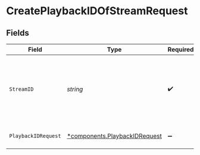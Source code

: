 # CreatePlaybackIDOfStreamRequest


## Fields

| Field                                                                               | Type                                                                                | Required                                                                            | Description                                                                         | Example                                                                             |
| ----------------------------------------------------------------------------------- | ----------------------------------------------------------------------------------- | ----------------------------------------------------------------------------------- | ----------------------------------------------------------------------------------- | ----------------------------------------------------------------------------------- |
| `StreamID`                                                                          | *string*                                                                            | :heavy_check_mark:                                                                  | Upon creating a new live stream, FastPix assigns a unique identifier to the stream. | 8717422d89288ad5958d4a86e9afe2a2                                                    |
| `PlaybackIDRequest`                                                                 | [*components.PlaybackIDRequest](../../models/components/playbackidrequest.md)       | :heavy_minus_sign:                                                                  | N/A                                                                                 | {<br/>"accessPolicy": "public"<br/>}                                                |